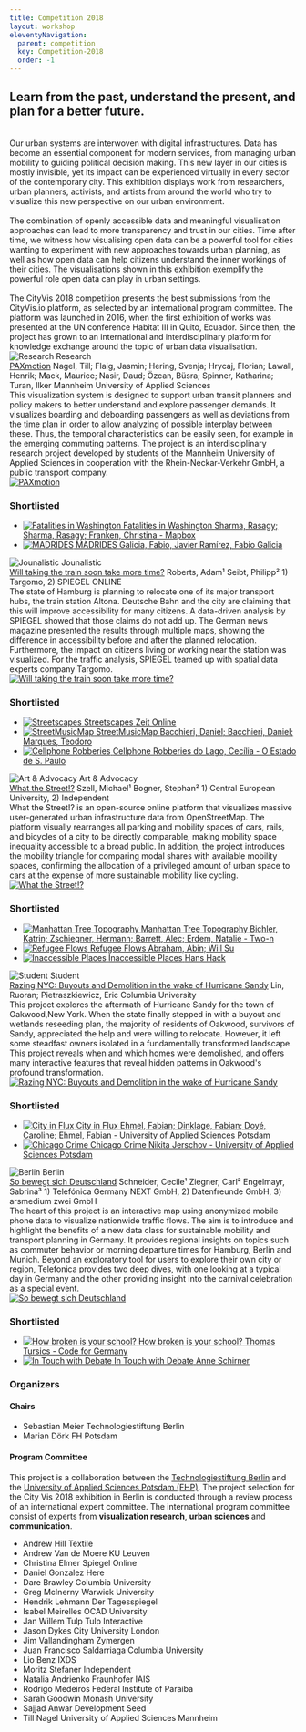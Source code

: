 ```yaml
---
title: Competition 2018
layout: workshop
eleventyNavigation:
  parent: competition
  key: Competition-2018
  order: -1
---
```


<section class="competition section">
<div class="competition-text">
<h2>Learn from the past, understand the present, and plan for a better future.</h2>
<br />
Our urban systems are interwoven with digital infrastructures. Data has become an essential component for modern services, from managing urban mobility to guiding political decision making. This new layer in our cities is mostly invisible, yet its impact can be experienced virtually in every sector of the contemporary city. This exhibition displays work from researchers, urban planners, activists, and artists from around the world who try to visualize this new perspective on our urban environment.<br /><br />
The combination of openly accessible data and meaningful visualisation approaches can lead to more transparency and trust in our cities. Time after time, we witness how visualising open data can be a powerful tool for cities wanting to experiment with new approaches towards urban planning, as well as how open data can help citizens understand the inner workings of their cities. The visualisations shown in this exhibition exemplify the powerful role open data can play in urban settings.<br /><br />
The CityVis 2018 competition presents the best submissions from the CityVis.io platform, as selected by an international program committee. The platform was launched in 2016, when the first exhibition of works was presented at the UN conference Habitat III in Quito, Ecuador. Since then, the project has grown to an international and interdisciplinary platform for knowledge exchange around the topic of urban data visualisation.
</div>

<div class="competition-projects">

<div class="competition-projects__project-category">
<img class="competition-projects__project-category--shape" src="/assets/img/city-vis_shapes/01.svg" alt="Research">
Research
</div>

<div class="competition-projects__project">
<div>
<div class="competition-projects__project-header">
<a class="competition-projects__project-header--title" href="/collection/project/paxmotion">PAXmotion</a>
<span class="competition-projects__project-header--author">Nagel, Till; Flaig, Jasmin; Hering, Svenja; Hrycaj, Florian; Lawall, Henrik; Mack, Maurice; Nasir, Daud; Özcan, Büsra; Spinner, Katharina; Turan, Ilker</span>
<span class="competition-projects__project-header--institution">Mannheim University of Applied Sciences</span>
</div>
<div class="competition-projects__project-description">
This visualization system is designed to support urban transit planners and policy makers to better understand and explore passenger demands. It visualizes boarding and deboarding passengers as well as deviations from the time plan in order to allow analyzing of possible interplay between these. Thus, the temporal characteristics can be easily seen, for example in the emerging commuting patterns. The project is an interdisciplinary research project developed by students of the Mannheim University of Applied Sciences in cooperation with the Rhein-Neckar-Verkehr GmbH, a public transport company.
</div>
</div>
<a href="/collection/project/paxmotion">
<img class="competition-projects__project-image" src="/assets/img/collection_thumbs/25867_1@2x.jpg" alt="PAXmotion">
</a>
</div>
<div class="competition-projects__runnerup">
<h3>Shortlisted</h3>
<ul>
<li>
<a href="/collection/project/fatalities-in-washington">
<img class="competition-projects__project-image" src="/assets/img/collection_thumbs/25864_1@2x.jpg" alt="Fatalities in Washington">
<span class="competition-projects__runnerup--title">Fatalities in Washington</span>
<span class="competition-projects__runnerup--subtitle">Sharma, Rasagy; Sharma, Rasagy; Franken, Christina - Mapbox</span>
</a>
</li>
<li>
<a href="/collection/project/madrides">
<img class="competition-projects__project-image" src="/assets/img/collection_thumbs/25849_1@2x.jpg" alt="MADRIDES">
<span class="competition-projects__runnerup--title">MADRIDES</span>
<span class="competition-projects__runnerup--subtitle">Galicia, Fabio, Javier Ramírez, Fabio Galicia</span>
</a>
</li>
</ul>
</div>

<div class="competition-projects__project-category">
<img class="competition-projects__project-category--shape" src="/assets/img/city-vis_shapes/03.svg" alt="Jounalistic">
Jounalistic
</div>

<div class="competition-projects__project">
<div>
<div class="competition-projects__project-header">
<a class="competition-projects__project-header--title" href="/collection/project/taking-the-train">Will taking the train soon take more time?</a>
<span class="competition-projects__project-header--author">Roberts, Adam&sup1; Seibt, Philipp&sup2;</span>
<span class="competition-projects__project-header--institution">1) Targomo, 2) SPIEGEL ONLINE</span>
</div>
<div class="competition-projects__project-description">
The state of Hamburg is planning to relocate one of its major transport hubs, the train station Altona. Deutsche Bahn and the city are claiming that this will improve accessibility for many citizens. A data-driven analysis by SPIEGEL showed that those claims do not add up. The German news magazine presented the results through multiple maps, showing the difference in accessibility before and after the planned relocation. Furthermore, the impact on citizens living or working near the station was visualized. For the traffic analysis, SPIEGEL teamed up with spatial data experts company Targomo.
</div>
</div>
<a href="/collection/project/taking-the-train">
<img class="competition-projects__project-image" src="/assets/img/collection_thumbs/25861_1@2x.jpg" alt="Will taking the train soon take more time?">
</a>
</div>
<div class="competition-projects__runnerup">
<h3>Shortlisted</h3>
<ul>
<li>
<a href="/collection/project/streetscapes">
<img class="competition-projects__project-image" src="/assets/img/collection_thumbs/25844_1@2x.jpg" alt="Streetscapes">
<span class="competition-projects__runnerup--title">Streetscapes</span>
<span class="competition-projects__runnerup--subtitle">Zeit Online</span>
</a>
</li>
<li>
<a href="/collection/project/streetmusicmap">
<img class="competition-projects__project-image" src="/assets/img/collection_thumbs/25832_1@2x.jpg" alt="StreetMusicMap">
<span class="competition-projects__runnerup--title">StreetMusicMap</span>
<span class="competition-projects__runnerup--subtitle">Bacchieri, Daniel; Bacchieri, Daniel; Marques, Teodoro</span>
</a>
</li>
<li>
<a href="/collection/project/cellphone-robberies">
<img class="competition-projects__project-image" src="/assets/img/collection_thumbs/25833_1@2x.jpg" alt="Cellphone Robberies">
<span class="competition-projects__runnerup--title">Cellphone Robberies</span>
<span class="competition-projects__runnerup--subtitle">do Lago, Cecília - O Estado de S. Paulo</span>
</a>
</li>
</ul>
</div>

<div class="competition-projects__project-category">
<img class="competition-projects__project-category--shape" src="/assets/img/city-vis_shapes/04.svg" alt="Art &amp; Advocacy">
Art &amp; Advocacy
</div>

<div class="competition-projects__project">
<div>
<div class="competition-projects__project-header">
<a class="competition-projects__project-header--title" href="/collection/project/what-the-street">What the Street!?</a>
<span class="competition-projects__project-header--author">Szell, Michael&sup1; Bogner, Stephan&sup2;</span>
<span class="competition-projects__project-header--institution">1) Central European University, 2) Independent</span>
</div>
<div class="competition-projects__project-description">
What the Street!? is an open-source online platform that visualizes massive user-generated urban infrastructure data from OpenStreetMap. The platform visually rearranges all parking and mobility spaces of cars, rails, and bicycles of a city to be directly comparable, making mobility space inequality accessible to a broad public. In addition, the project introduces the mobility triangle for comparing modal shares with available mobility spaces, confirming the allocation of a privileged amount of urban space to cars at the expense of more sustainable mobility like cycling.
</div>
</div>
<a href="/collection/project/what-the-street">
<img class="competition-projects__project-image" src="/assets/img/collection_thumbs/25838_1@2x.jpg" alt="What the Street!?">
</a>

</div>
<div class="competition-projects__runnerup">
<h3>Shortlisted</h3>
<ul>
<li>
<a href="/collection/project/nyc-tree-topography">
<img class="competition-projects__project-image" src="/assets/img/collection_thumbs/25846_1@2x.jpg" alt="Manhattan Tree Topography">
<span class="competition-projects__runnerup--title">Manhattan Tree Topography</span>
<span class="competition-projects__runnerup--subtitle">Bichler, Katrin; Zschiegner, Hermann; Barrett, Alec; Erdem, Natalie - Two-n</span>
</a>
</li>
<li>
<a href="/collection/project/refugee-flow">
<img class="competition-projects__project-image" src="/assets/img/collection_thumbs/25839_1@2x.jpg" alt="Refugee Flows">
<span class="competition-projects__runnerup--title">Refugee Flows</span>
<span class="competition-projects__runnerup--subtitle">Abraham, Abin; Will Su</span>
</a>
</li>
<li>
<a href="/collection/project/inaccessible-places">
<img class="competition-projects__project-image" src="/assets/img/collection_thumbs/25841_1@2x.jpg" alt="Inaccessible Places">
<span class="competition-projects__runnerup--title">Inaccessible Places</span>
<span class="competition-projects__runnerup--subtitle">Hans Hack</span>
</a>
</li>
</ul>
</div>

<div class="competition-projects__project-category">
<img class="competition-projects__project-category--shape" src="/assets/img/city-vis_shapes/05.svg" alt="Student">
Student
</div>

<div class="competition-projects__project">
<div>
<div class="competition-projects__project-header">
<a class="competition-projects__project-header--title" href="/collection/project/razing-nyc">Razing NYC: Buyouts and Demolition in the wake of Hurricane Sandy</a>
<span class="competition-projects__project-header--author">Lin, Ruoran; Pietraszkiewicz, Eric</span>
<span class="competition-projects__project-header--institution">Columbia University</span>
</div>
<div class="competition-projects__project-description">
This project explores the aftermath of Hurricane Sandy for the town of Oakwood,New York. When the state finally stepped in with a buyout and wetlands reseeding plan, the majority of residents of Oakwood, survivors of Sandy, appreciated the help and were willing to relocate. However, it left some steadfast owners isolated in a fundamentally transformed landscape. This project reveals when and which homes were demolished, and offers many interactive features that reveal hidden patterns in Oakwood's profound transformation.
</div>
</div>
<a href="/collection/project/razing-nyc">
<img class="competition-projects__project-image" src="/assets/img/collection_thumbs/25872_1@2x.jpg" alt="Razing NYC: Buyouts and Demolition in the wake of Hurricane Sandy">
</a>
</div>
<div class="competition-projects__runnerup">
<h3>Shortlisted</h3>
<ul>
<li>
<a href="/collection/project/city-in-flux">
<img class="competition-projects__project-image" src="/assets/img/collection_thumbs/25871_1@2x.jpg" alt="City in Flux">
<span class="competition-projects__runnerup--title">City in Flux</span>
<span class="competition-projects__runnerup--subtitle">Ehmel, Fabian; Dinklage, Fabian; Doyé, Caroline; Ehmel, Fabian - University of Applied Sciences Potsdam</span>
</a>
</li>
<li>
<a href="/collection/project/chicago-crimes">
<img class="competition-projects__project-image" src="/assets/img/collection_thumbs/25851_1@2x.jpg" alt="Chicago Crime">
<span class="competition-projects__runnerup--title">Chicago Crime</span>
<span class="competition-projects__runnerup--subtitle">Nikita Jerschov - University of Applied Sciences Potsdam</span>
</a>
</li>
</ul>
</div>

<div class="competition-projects__project-category">
<img class="competition-projects__project-category--shape" src="/assets/img/city-vis_shapes/02.svg" alt="Berlin">
Berlin
</div>

<div class="competition-projects__project">
<div>
<div class="competition-projects__project-header">
<a class="competition-projects__project-header--title" href="/collection/project/how-germany-moves">So bewegt sich Deutschland</a>
<span class="competition-projects__project-header--author">Schneider, Cecile&sup1; Ziegner, Carl&sup2; Engelmayr, Sabrina&sup3;</span>
<span class="competition-projects__project-header--institution">1) Telefónica Germany NEXT GmbH, 2) Datenfreunde GmbH, 3) arsmedium zwei GmbH</span>
</div>
<div class="competition-projects__project-description">
The heart of this project is an interactive map using anonymized mobile phone data to visualize nationwide traffic flows. The aim is to introduce and highlight the benefits of a new data class for sustainable mobility and transport planning in Germany. It provides regional insights on topics such as commuter behavior or morning departure times for Hamburg, Berlin and Munich. Beyond an exploratory tool for users to explore their own city or region, Telefonica provides two deep dives, with one looking at a typical day in Germany and the other providing insight into the carnival celebration as a special event.
</div>
</div>
<a href="/collection/project/how-germany-moves">
<img class="competition-projects__project-image" src="/assets/img/collection_thumbs/25847_1@2x.jpg" alt="So bewegt sich Deutschland">
</a>
</div>
<div class="competition-projects__runnerup">
<h3>Shortlisted</h3>
<ul>
<li>
<a href="/collection/project/broken-schools">
<img class="competition-projects__project-image" src="/assets/img/collection_thumbs/25859_1@2x.jpg" alt="How broken is your school?">
<span class="competition-projects__runnerup--title">How broken is your school?</span>
<span class="competition-projects__runnerup--subtitle">Thomas Tursics - Code for Germany</span>
</a>
</li>
<li>
<a href="/collection/project/in-touch-with-debate">
<img class="competition-projects__project-image" src="/assets/img/collection_thumbs/25875_1@2x.jpg" alt="In Touch with Debate">
<span class="competition-projects__runnerup--title">In Touch with Debate</span>
<span class="competition-projects__runnerup--subtitle">Anne Schirner</span>
</a>
</li>
</ul>
</div>

</div>

</section>


<section class="section committee-section">
<h3>Organizers</h3>
<h4>Chairs</h4>
<ul class="committee-list">
<li class="committee-list__item">
Sebastian Meier
<span class="committee-list__item--institution">
Technologiestiftung Berlin
</span>
</li>
<li class="committee-list__item">
Marian Dörk
<span class="committee-list__item--institution">
FH Potsdam
</span>
</li>
</ul>

<div class="committee">
<h4>Program Committee</h4>
<div class="committee-text">
This project is a collaboration between the <a href="http://www.technologiestiftung-berlin.de">Technologiestiftung Berlin</a> and the <a href="http://www.fh-potsdam.de">University of Applied Sciences Potsdam (FHP)</a>. The project selection for the City Vis 2018 exhibition in Berlin is conducted through a review process of an international expert committee. The international program committee consist of experts from <strong>visualization research</strong>, <strong>urban sciences</strong> and <strong>communication</strong>.
</div>

<ul class="committee-list">
<li class="committee-list__item">
Andrew Hill
<span class="committee-list__item--institution">
Textile
</span>
</li>
<li class="committee-list__item">
Andrew Van de Moere
<span class="committee-list__item--institution">
KU Leuven
</span>
</li>
<li class="committee-list__item">
Christina Elmer
<span class="committee-list__item--institution">
Spiegel Online
</span>
</li>
<li class="committee-list__item">
Daniel Gonzalez
<span class="committee-list__item--institution">
Here
</span>
</li>
<li class="committee-list__item">
Dare Brawley
<span class="committee-list__item--institution">
Columbia University
</span>
</li>
<li class="committee-list__item">
Greg McInerny
<span class="committee-list__item--institution">
Warwick University
</span>
</li>
<li class="committee-list__item">
Hendrik Lehmann
<span class="committee-list__item--institution">
Der Tagesspiegel
</span>
</li>
<li class="committee-list__item">
Isabel Meirelles
<span class="committee-list__item--institution">
OCAD University
</span>
</li>
<li class="committee-list__item">
Jan Willem Tulp
<span class="committee-list__item--institution">
Tulp Interactive
</span>
</li>
<li class="committee-list__item">
Jason Dykes
<span class="committee-list__item--institution">
City University London
</span>
</li>
<li class="committee-list__item">
Jim Vallandingham
<span class="committee-list__item--institution">
Zymergen
</span>
</li>
<li class="committee-list__item">
Juan Francisco Saldarriaga
<span class="committee-list__item--institution">
Columbia University
</span>
</li>
<li class="committee-list__item">
Lio Benz
<span class="committee-list__item--institution">
IXDS
</span>
</li>
<li class="committee-list__item">
Moritz Stefaner
<span class="committee-list__item--institution">
Independent
</span>
</li>
<li class="committee-list__item">
Natalia Andrienko
<span class="committee-list__item--institution">
Fraunhofer IAIS
</span>
</li>
<li class="committee-list__item">
Rodrigo Medeiros
<span class="committee-list__item--institution">
Federal Institute of Paraíba
</span>
</li>
<li class="committee-list__item">
Sarah Goodwin
<span class="committee-list__item--institution">
Monash University
</span>
</li>
<li class="committee-list__item">
Sajjad Anwar
<span class="committee-list__item--institution">
Development Seed
</span>
</li>
<li class="committee-list__item">
Till Nagel
<span class="committee-list__item--institution">
University of Applied Sciences Mannheim
</span>
</li>
</ul>
</div>
</section>
